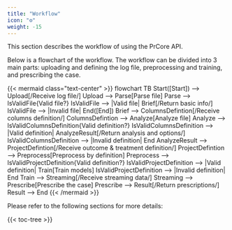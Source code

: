 ```yaml
---
title: "Workflow"
icon: "⚙️"
weight: -15
---
```


This section describes the workflow of using the PrCore API.

Below is a flowchart of the workflow. The workflow can be divided into 3 main parts: uploading and defining the log file, preprocessing and training, and prescribing the case.

{{< mermaid class="text-center" >}}
flowchart TB
    Start([Start]) --> Upload[/Receive log file/]
    Upload --> Parse[Parse file]
    Parse --> IsValidFile{Valid file?}
    IsValidFile --> |Valid file| Brief[/Return basic info/]
    IsValidFile --> |Invalid file| End([End])
    Brief --> ColumnsDefintion[/Receive columns definition/]
    ColumnsDefintion --> Analyze[Analyze file]
    Analyze --> IsValidColumnsDefinition{Valid definition?}
    IsValidColumnsDefinition --> |Valid definition| AnalyzeResult[/Return analysis and options/]
    IsValidColumnsDefinition --> |Invalid definition| End
    AnalyzeResult --> ProjectDefintion[/Receive outcome & treatment definition/]
    ProjectDefintion --> Preprocess[Preprocess by definition]
    Preprocess --> IsValidProjectDefinition{Valid definition?}
    IsValidProjectDefinition --> |Valid definition| Train[Train models]
    IsValidProjectDefinition --> |Invalid definition| End
    Train --> Streaming[/Receive streaming data/]
    Streaming --> Prescribe[Prescribe the case]
    Prescribe --> Result[/Return prescriptions/]
    Result --> End
{{< /mermaid >}}

Please refer to the following sections for more details:

{{< toc-tree >}}
